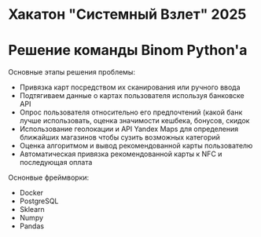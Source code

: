 # Хакатон "Cистемный Взлет" 2025

# Решение команды Binom Python'a
Основные этапы решения проблемы:
- Привязка карт посредством их сканирования или ручного ввода
- Подтягиваем данные о картах пользователя используя банковске API
- Опрос пользователя относительно его предпочтений (какой банк лучше использовать, оценка значимости кешбека, бонусов, скидок
- Использование геолокации и API Yandex Maps для определения ближайших магазинов чтобы сузить возможных категорий
- Оценка алгоритмом и вывод рекомендованной карты пользователю
- Автоматическая привязка рекомендованной карты к NFC и последующая оплата


Оснонвые фреймворки:
- Docker
- PostgreSQL
- Sklearn
- Numpy
- Pandas

# 
